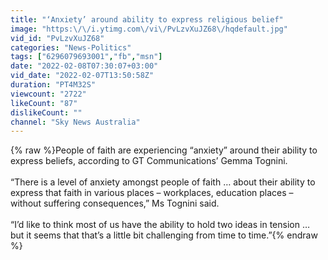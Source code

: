 ```yaml
---
title: "‘Anxiety’ around ability to express religious belief"
image: "https:\/\/i.ytimg.com\/vi\/PvLzvXuJZ68\/hqdefault.jpg"
vid_id: "PvLzvXuJZ68"
categories: "News-Politics"
tags: ["6296079693001","fb","msn"]
date: "2022-02-08T07:30:07+03:00"
vid_date: "2022-02-07T13:50:58Z"
duration: "PT4M32S"
viewcount: "2722"
likeCount: "87"
dislikeCount: ""
channel: "Sky News Australia"
---
```

{% raw %}People of faith are experiencing “anxiety” around their ability to express beliefs, according to GT Communications’ Gemma Tognini.<br /><br />“There is a level of anxiety amongst people of faith … about their ability to express that faith in various places – workplaces, education places – without suffering consequences,” Ms Tognini said. <br /><br />“I’d like to think most of us have the ability to hold two ideas in tension … but it seems that that’s a little bit challenging from time to time.”{% endraw %}
